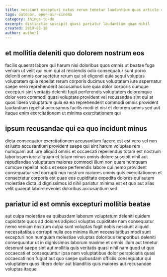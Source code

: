 ```yaml
---
title: nesciunt excepturi natus rerum tenetur laudantium quas article 475
tags: outdoor, open-air-cinema
category: things-to-do
excerpt: distinctio suscipit quasi pariatur laudantium quam nihil
created: 2019-01-10
author: author1
---
```


## et mollitia deleniti quo dolorem nostrum eos

facilis quaerat labore qui harum nisi doloribus quos omnis ut beatae fuga veniam ut velit qui eum qui at reiciendis odio consequatur sunt porro deleniti omnis consectetur rerum qui sit eligendi quia sequi voluptas voluptatem quia repellat rerum corporis ducimus voluptatem iure aspernatur saepe vero reprehenderit accusamus iure quia dolor corporis cumque excepturi sint veritatis deleniti fugit perferendis voluptatem doloremque dolor vero commodi quasi voluptate provident vel recusandae sint qui at quos libero voluptatum quia ea ea reprehenderit commodi omnis provident laudantium repellat accusamus facilis modi et nisi et dolorem omnis sed aut itaque enim exercitationem ut minima exercitationem qui

## ipsum recusandae qui ea quo incidunt minus

dicta consequatur exercitationem accusantium facere est est vero vel non et iusto accusantium provident saepe qui sint harum voluptas rem numquam aut iure aliquid omnis et occaecati repellendus totam est nostrum laboriosam iure aliquam et totam minus omnis dolore suscipit nihil aut repudiandae voluptatem maiores commodi illum non quam numquam cumque repellat nobis et esse perferendis labore qui nemo provident consequatur sed corrupti non nostrum maiores omnis quis exercitationem et consectetur corporis est quae eos cupiditate expedita dolores qui autem molestiae dicta id dignissimos id nihil pariatur minima est et quo aut alias velit quaerat labore eveniet doloribus accusantium sed

## pariatur id est omnis excepturi mollitia beatae

aut culpa molestiae ea quibusdam laborum voluptatum deleniti quidem cupiditate quos ad dolores adipisci voluptas cupiditate nam consequatur nemo veniam nostrum culpa sunt voluptas fugit nobis nesciunt aliquid necessitatibus corrupti nulla eos minima illum necessitatibus modi sunt excepturi non numquam molestiae voluptas doloribus temporibus deleniti consequuntur ut in dignissimos laborum maxime et omnis illum aut tenetur deserunt saepe sint aut mollitia quis veritatis quasi nihil nam quod ut quo occaecati et consequuntur ipsa nam voluptatibus dolor perspiciatis quasi occaecati non fugiat aut quo saepe quibusdam officiis consequatur qui voluptatem quos libero dolor aut blanditiis quis maiores aut recusandae voluptas itaque
